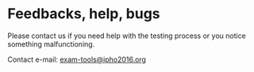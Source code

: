 # Feedbacks, help, bugs

Please contact us if you need help with the testing process or you notice something malfunctioning.

Contact e-mail: [exam-tools@ipho2016.org](mailto:exam-tools@ipho2016.org)